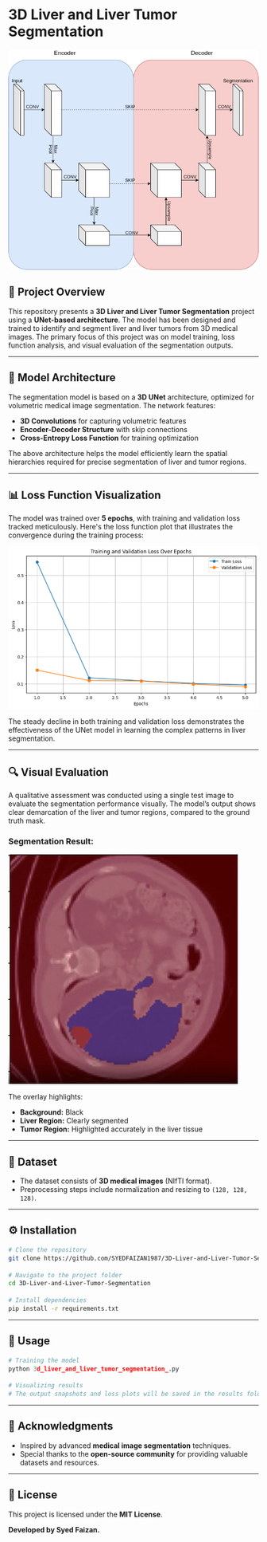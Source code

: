 # 3D Liver and Liver Tumor Segmentation

![UNet Architecture](https://github.com/SYEDFAIZAN1987/3D-Liver-and-Liver-Tumor-Segmentation/blob/main/unet.png)

## 🚀 Project Overview

This repository presents a **3D Liver and Liver Tumor Segmentation** project using a **UNet-based architecture**. The model has been designed and trained to identify and segment liver and liver tumors from 3D medical images. The primary focus of this project was on model training, loss function analysis, and visual evaluation of the segmentation outputs.

---

## 🧠 Model Architecture

The segmentation model is based on a **3D UNet** architecture, optimized for volumetric medical image segmentation. The network features:

- **3D Convolutions** for capturing volumetric features
- **Encoder-Decoder Structure** with skip connections
- **Cross-Entropy Loss Function** for training optimization

The above architecture helps the model efficiently learn the spatial hierarchies required for precise segmentation of liver and tumor regions.

---

## 📊 Loss Function Visualization

The model was trained over **5 epochs**, with training and validation loss tracked meticulously. Here's the loss function plot that illustrates the convergence during the training process:

![Loss Function Plot](https://github.com/SYEDFAIZAN1987/3D-Liver-and-Liver-Tumor-Segmentation/blob/main/Loss%20Function%20plot.png)

The steady decline in both training and validation loss demonstrates the effectiveness of the UNet model in learning the complex patterns in liver segmentation.

---

## 🔍 Visual Evaluation

A qualitative assessment was conducted using a single test image to evaluate the segmentation performance visually. The model’s output shows clear demarcation of the liver and tumor regions, compared to the ground truth mask.

### **Segmentation Result:**

![Evaluation Snapshot](https://github.com/SYEDFAIZAN1987/3D-Liver-and-Liver-Tumor-Segmentation/blob/main/Evaluation%20Snap.png)

The overlay highlights:

- **Background:** Black
- **Liver Region:** Clearly segmented
- **Tumor Region:** Highlighted accurately in the liver tissue

---

## 📂 Dataset

- The dataset consists of **3D medical images** (NIfTI format).
- Preprocessing steps include normalization and resizing to `(128, 128, 128)`.

---

## ⚙️ Installation

```bash
# Clone the repository
git clone https://github.com/SYEDFAIZAN1987/3D-Liver-and-Liver-Tumor-Segmentation.git

# Navigate to the project folder
cd 3D-Liver-and-Liver-Tumor-Segmentation

# Install dependencies
pip install -r requirements.txt
```

---

## 🚀 Usage

```python
# Training the model
python 3d_liver_and_liver_tumor_segmentation_.py

# Visualizing results
# The output snapshots and loss plots will be saved in the results folder
```

---

## 🤝 Acknowledgments

- Inspired by advanced **medical image segmentation** techniques.
- Special thanks to the **open-source community** for providing valuable datasets and resources.

---

## 📢 License

This project is licensed under the **MIT License**.

**Developed by Syed Faizan.**
